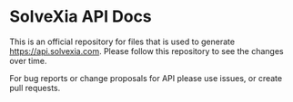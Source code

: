 # SolveXia API Docs

This is an official repository for files that is used to generate https://api.solvexia.com. Please follow this repository to see the changes over time.

For bug reports or change proposals for API please use issues, or create pull requests.